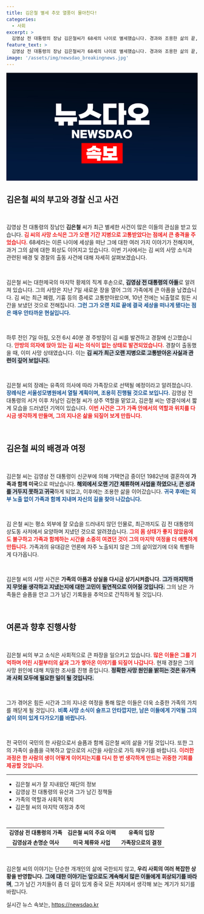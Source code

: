 ```yaml
---
title: 김은철 별세 추모 열풍이 몰아친다!
categories:
  - 사회
excerpt: >
  김영삼 전 대통령의 장남 김은철씨가 68세의 나이로 별세했습니다. 경과와 조용한 삶의 끝, 그의 마지막 이야기를 전합니다. 병사로 추정되며 장례는 가족장으로 진행될 예정입니다.
feature_text: >
  김영삼 전 대통령의 장남 김은철씨가 68세의 나이로 별세했습니다. 경과와 조용한 삶의 끝, 그의 마지막 이야기를 전합니다. 병사로 추정되며 장례는 가족장으로 진행될 예정입니다.
image: '/assets/img/newsdao_breakingnews.jpg'
---
```


<p><img src="/assets/img/newsdao_breakingnews.jpg" alt="pcversion 속보" /></p>

<h2 data-ke-size="size26">김은철 씨의 부고와 경찰 신고 사건</h2>

<p data-ke-size="size16">&nbsp;</p>

<p>김영삼 전 대통령의 장남인 <b>김은철</b> 씨가 최근 별세한 사건이 많은 이들의 관심을 받고 있습니다. <b><span style="color: #ee2323;">김 씨의 사망 소식은 그가 오랜 기간 지병으로 고통받았다는 점에서 큰 충격을 주었습니다.</span></b> 68세라는 이른 나이에 세상을 떠난 그에 대한 여러 가지 이야기가 전해지며, 과거 그의 삶에 대한 회상도 이어지고 있습니다. 이번 기사에서는 김 씨의 사망 소식과 관련된 배경 및 경찰의 출동 사건에 대해 자세히 살펴보겠습니다.</p>

<p data-ke-size="size16">&nbsp;</p>

<p>김은철 씨는 대한제국의 마지막 황제의 직계 후손으로, <b><span style="background-color: #21538527;">김영삼 전 대통령의 아들</span></b>로 알려져 있습니다. 그의 사망은 지난 7일 새로운 장을 열어 그의 가족에게 큰 아픔을 남겼습니다. 김 씨는 최근 폐렴, 기흉 등의 증세로 고통받아왔으며, 10년 전에는 뇌출혈로 힘든 시간을 보냈던 것으로 전해집니다.  <b><span style="color: #1a5490;">그런 그가 오랜 치료 끝에 결국 세상을 떠나게 됐다는 점은 매우 안타까운 현실입니다.</span></b> </p>

<p data-ke-size="size16">&nbsp;</p>

<p>하루 전인 7일 아침, 오전 6시 40분 경 주방장이 김 씨를 발견하고 경찰에 신고했습니다. <b><span style="color: #ee2323;">안방의 의자에 앉아 있는 김 씨는 의식이 없는 상태로 발견되었습니다.</span></b> 경찰이 출동했을 때, 이미 사망 상태였습니다. 이는 <b><span style="background-color: #21538527;">김 씨가 최근 오랜 지병으로 고통받아온 사실과 관련이 깊어 보입니다.</span></b> </p>

<p data-ke-size="size16">&nbsp;</p>

<p>김은철 씨의 장례는 유족의 의사에 따라 가족장으로 선택될 예정이라고 알려졌습니다. <b><span style="color: #1a5490;">장례식은 서울성모병원에서 열릴 계획이며, 조용히 진행될 것으로 보입니다.</span></b> 김영삼 전 대통령의 서거 이후 차남인 김현철 씨가 상주 역할을 맡았고, 김은철 씨는 영결식에서 짧게 모습을 드러냈던 기억이 있습니다. <b><span style="color: #ee2323;">이번 사건은 그가 가족 안에서의 역할과 위치를 다시금 생각하게 만들며, 그의 지나온 삶을 되짚어 보게 만듭니다.</span></b></p>

<p data-ke-size="size16">&nbsp;</p>

<h2 data-ke-size="size26">김은철 씨의 배경과 여정</h2>

<p data-ke-size="size16">&nbsp;</p>

<p>김은철 씨는 김영삼 전 대통령이 신군부에 의해 가택연금 중이던 1982년에 결혼하여 <b>가족과 함께 미국</b>으로 떠났습니다. <b><span style="background-color: #21538527;">해외에서 오랜 기간 체류하며 사업을 하였으나, 큰 성과를 거두지 못하고 귀국</span></b>하게 되었고, 이후에는 조용한 삶을 이어갔습니다. <b><span style="color: #1a5490;">귀국 후에는 외부 노출 없이 가족과 함께 지내며 자신의 길을 찾아 나갔습니다.</span></b> </p>

<p data-ke-size="size16">&nbsp;</p>

<p>김 은철 씨는 평소 외부에 잘 모습을 드러내지 않던 인물로, 최근까지도 김 전 대통령의 상도동 사저에서 요양하며 지냈던 것으로 알려졌습니다. <b><span style="color: #ee2323;">그의 몸 상태가 좋지 않았음에도 불구하고 가족과 함께하는 시간을 소중히 여겼던 것이 그의 마지막 여정을 더 애틋하게 만듭니다.</span></b> 가족과의 유대감은 언론에 자주 노출되지 않은 그의 삶이었기에 더욱 특별하게 다가옵니다.</p>

<p data-ke-size="size16">&nbsp;</p>

<p>김은철 씨의 사망 사건은 <b>가족의 아픔과 상실을 다시금 상기시켜줍니다.</b> <b><span style="background-color: #21538527;">그가 마지막까지 무엇을 생각하고 지냈는지에 대한 고민이 필연적으로 이어질 것입니다.</span></b> 그의 남은 가족들은 슬픔을 안고 그가 남긴 기록들을 추억으로 간직하게 될 것입니다. </p>

<p data-ke-size="size16">&nbsp;</p>

<h2 data-ke-size="size26">여론과 향후 진행사항</h2>

<p data-ke-size="size16">&nbsp;</p>

<p>김은철 씨의 부고 소식은 사회적으로 큰 파장을 일으키고 있습니다. <b><span style="color: #ee2323;">많은 이들은 그를 기억하며 어린 시절부터의 삶과 그가 쌓아온 이야기를 되짚어 나갑니다.</span></b> 현재 경찰은 그의 사망 원인에 대해 치밀한 조사를 진행 중입니다. <b><span style="background-color: #21538527;">정확한 사망 원인을 밝히는 것은 유가족과 사회 모두에 필요한 일이 될 것입니다.</span></b> </p>

<p data-ke-size="size16">&nbsp;</p>

<p>그가 겪어온 힘든 시간과 그의 지나온 여정을 통해 많은 이들은 더욱 소중한 가족의 가치를 깨닫게 될 것입니다. <b><span style="color: #1a5490;">비록 사망 소식이 슬프고 안타깝지만, 남은 이들에게 기억될 그의 삶이 의미 있게 다가오기를 바랍니다.</span></b> </p>

<p data-ke-size="size16">&nbsp;</p>

<p>전 국민이 국민의 한 사람으로서 슬픔과 함께 김은철 씨의 삶을 기릴 것입니다. 또한 그의 가족이 슬픔을 극복하고 앞으로의 시간을 사랑으로 가득 채우기를 바랍니다. <b><span style="color: #ee2323;">이러한 과정은 한 사람의 생이 어떻게 이어지는지를 다시 한 번 생각하게 만드는 귀중한 기회를 제공할 것입니다.</span></b> </p>

<hr>

<ul>
    <li>김은철 씨가 잘 지내왔던 재단의 정보</li>
    <li>김영삼 전 대통령의 유산과 그가 남긴 정책들</li>
    <li>가족의 역할과 사회적 위치</li>
    <li>김은철 씨의 마지막 여정과 추억</li>
</ul>

<p data-ke-size="size16">&nbsp;</p> 

<table style="width: 100%;">
    <tr>
        <td style="text-align: center; height: 17px;"><b>김영삼 전 대통령의 가족</b></td>
        <td style="text-align: center; height: 17px;"><b>김은철 씨의 주요 이력</b></td>
        <td style="text-align: center; height: 17px;"><b>유족의 입장</b></td>
    </tr>
    <tr>
        <td style="text-align: center; height: 17px;"><b>김영삼과 손명순 여사</b></td>
        <td style="text-align: center; height: 17px;"><b>미국 체류와 사업</b></td>
        <td style="text-align: center; height: 17px;"><b>가족장으로의 결정</b></td>
    </tr>
</table>

<p data-ke-size="size16">&nbsp;</p> 

<p>김은철 씨의 이야기는 단순한 개개인의 삶에 국한되지 않고, <b>우리 사회의 여러 복잡한 상황을 반영합니다.</b> <b><span style="background-color: #21538527;">그에 대한 이야기는 앞으로도 계속해서 많은 이들에게 회상되기를 바라며</span></b>, 그가 남긴 가치들이 좀 더 깊이 있게 중국 모든 처지에서 생각해 보는 계기가 되기를 바랍니다.</p>
실시간 뉴스 속보는, <a href="https://newsdao.kr" rel="dofollow">https://newsdao.kr</a>


